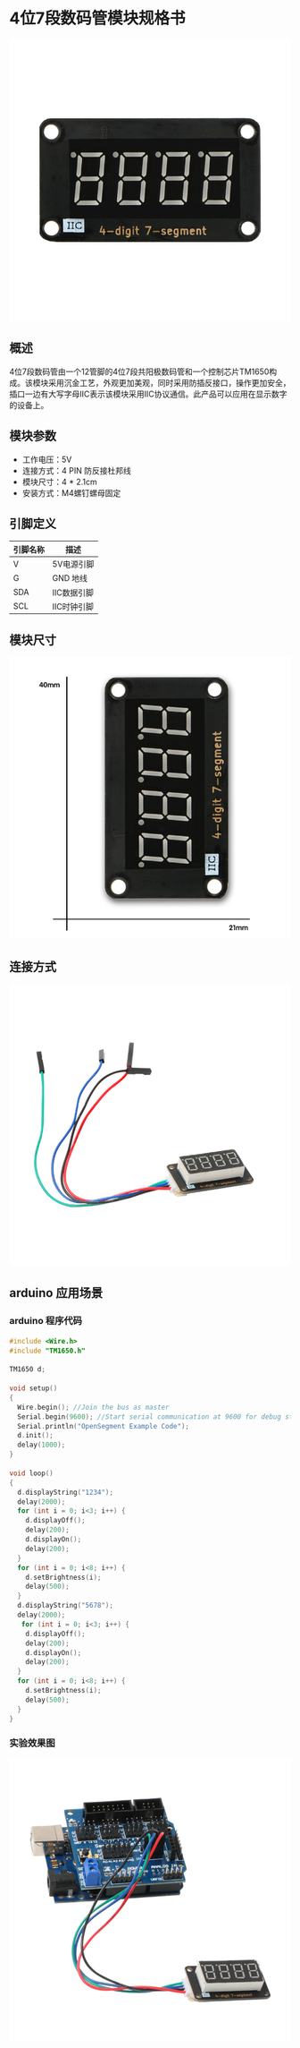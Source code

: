 # 4位7段数码管模块规格书

![71](4位7段数码管模块图片\71.jpg)

## 概述

​         4位7段数码管由一个12管脚的4位7段共阳极数码管和一个控制芯片TM1650构成。该模块采用沉金工艺，外观更加美观，同时采用防插反接口，操作更加安全，插口一边有大写字母IIC表示该模块采用IIC协议通信。此产品可以应用在显示数字的设备上。  

## 模块参数

* 工作电压：5V
* 连接方式：4 PIN 防反接杜邦线
* 模块尺寸：4 * 2.1cm
* 安装方式：M4螺钉螺母固定

## 引脚定义

| 引脚名称| 描述 |
|---- |----|
| V | 5V电源引脚 |
| G | GND 地线 |
| SDA | IIC数据引脚 |
|SCL | IIC时钟引脚 |

## 模块尺寸

![01](4位7段数码管模块图片\01.jpg)

## 连接方式

![05](4位7段数码管模块图片\05.jpg)


##  arduino 应用场景

### arduino 程序代码

```c++
#include <Wire.h>
#include "TM1650.h"

TM1650 d;

void setup() 
{
  Wire.begin(); //Join the bus as master
  Serial.begin(9600); //Start serial communication at 9600 for debug statements
  Serial.println("OpenSegment Example Code");
  d.init();  
  delay(1000);  
}

void loop() 
{
  d.displayString("1234");
  delay(2000);
  for (int i = 0; i<3; i++) {
    d.displayOff();
    delay(200);
    d.displayOn();
    delay(200);
  }  
  for (int i = 0; i<8; i++) {
    d.setBrightness(i);
    delay(500);
  }
  d.displayString("5678");
  delay(2000);
   for (int i = 0; i<3; i++) {
    d.displayOff();
    delay(200);
    d.displayOn();
    delay(200);
  }  
  for (int i = 0; i<8; i++) {
    d.setBrightness(i);
    delay(500);
  }
}
```

### 实验效果图

![02](4位7段数码管模块图片\02.jpg)